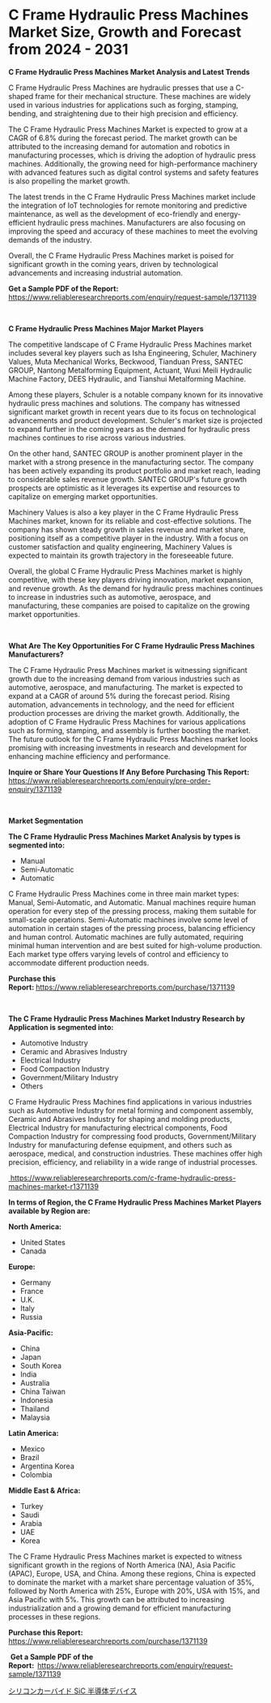 <p><h1>C Frame Hydraulic Press Machines Market Size, Growth and Forecast from 2024 - 2031</h1></p><p><strong>C Frame Hydraulic Press Machines Market Analysis and Latest Trends</strong></p>
<p><p>C Frame Hydraulic Press Machines are hydraulic presses that use a C-shaped frame for their mechanical structure. These machines are widely used in various industries for applications such as forging, stamping, bending, and straightening due to their high precision and efficiency.</p><p>The C Frame Hydraulic Press Machines Market is expected to grow at a CAGR of 6.8% during the forecast period. The market growth can be attributed to the increasing demand for automation and robotics in manufacturing processes, which is driving the adoption of hydraulic press machines. Additionally, the growing need for high-performance machinery with advanced features such as digital control systems and safety features is also propelling the market growth.</p><p>The latest trends in the C Frame Hydraulic Press Machines market include the integration of IoT technologies for remote monitoring and predictive maintenance, as well as the development of eco-friendly and energy-efficient hydraulic press machines. Manufacturers are also focusing on improving the speed and accuracy of these machines to meet the evolving demands of the industry.</p><p>Overall, the C Frame Hydraulic Press Machines market is poised for significant growth in the coming years, driven by technological advancements and increasing industrial automation.</p></p>
<p><strong>Get a Sample PDF of the Report:&nbsp;</strong> <a href="https://www.reliableresearchreports.com/enquiry/request-sample/1371139">https://www.reliableresearchreports.com/enquiry/request-sample/1371139</a></p>
<p>&nbsp;</p>
<p><strong>C Frame Hydraulic Press Machines Major Market Players</strong></p>
<p><p>The competitive landscape of C Frame Hydraulic Press Machines market includes several key players such as Isha Engineering, Schuler, Machinery Values, Muta Mechanical Works, Beckwood, Tianduan Press, SANTEC GROUP, Nantong Metalforming Equipment, Actuant, Wuxi Meili Hydraulic Machine Factory, DEES Hydraulic, and Tianshui Metalforming Machine. </p><p>Among these players, Schuler is a notable company known for its innovative hydraulic press machines and solutions. The company has witnessed significant market growth in recent years due to its focus on technological advancements and product development. Schuler's market size is projected to expand further in the coming years as the demand for hydraulic press machines continues to rise across various industries.</p><p>On the other hand, SANTEC GROUP is another prominent player in the market with a strong presence in the manufacturing sector. The company has been actively expanding its product portfolio and market reach, leading to considerable sales revenue growth. SANTEC GROUP's future growth prospects are optimistic as it leverages its expertise and resources to capitalize on emerging market opportunities.</p><p>Machinery Values is also a key player in the C Frame Hydraulic Press Machines market, known for its reliable and cost-effective solutions. The company has shown steady growth in sales revenue and market share, positioning itself as a competitive player in the industry. With a focus on customer satisfaction and quality engineering, Machinery Values is expected to maintain its growth trajectory in the foreseeable future.</p><p>Overall, the global C Frame Hydraulic Press Machines market is highly competitive, with these key players driving innovation, market expansion, and revenue growth. As the demand for hydraulic press machines continues to increase in industries such as automotive, aerospace, and manufacturing, these companies are poised to capitalize on the growing market opportunities.</p></p>
<p>&nbsp;</p>
<p><strong>What Are The Key Opportunities For C Frame Hydraulic Press Machines Manufacturers?</strong></p>
<p><p>The C Frame Hydraulic Press Machines market is witnessing significant growth due to the increasing demand from various industries such as automotive, aerospace, and manufacturing. The market is expected to expand at a CAGR of around 5% during the forecast period. Rising automation, advancements in technology, and the need for efficient production processes are driving the market growth. Additionally, the adoption of C Frame Hydraulic Press Machines for various applications such as forming, stamping, and assembly is further boosting the market. The future outlook for the C Frame Hydraulic Press Machines market looks promising with increasing investments in research and development for enhancing machine efficiency and performance.</p></p>
<p><strong>Inquire or Share Your Questions If Any Before Purchasing This Report:</strong> <a href="https://www.reliableresearchreports.com/enquiry/pre-order-enquiry/1371139">https://www.reliableresearchreports.com/enquiry/pre-order-enquiry/1371139</a></p>
<p>&nbsp;</p>
<p><strong>Market Segmentation</strong></p>
<p><strong>The C Frame Hydraulic Press Machines Market Analysis by types is segmented into:</strong></p>
<p><ul><li>Manual</li><li>Semi-Automatic</li><li>Automatic</li></ul></p>
<p><p>C Frame Hydraulic Press Machines come in three main market types: Manual, Semi-Automatic, and Automatic. Manual machines require human operation for every step of the pressing process, making them suitable for small-scale operations. Semi-Automatic machines involve some level of automation in certain stages of the pressing process, balancing efficiency and human control. Automatic machines are fully automated, requiring minimal human intervention and are best suited for high-volume production. Each market type offers varying levels of control and efficiency to accommodate different production needs.</p></p>
<p><strong>Purchase this Report:&nbsp;</strong><a href="https://www.reliableresearchreports.com/purchase/1371139">https://www.reliableresearchreports.com/purchase/1371139</a></p>
<p>&nbsp;</p>
<p><strong>The C Frame Hydraulic Press Machines Market Industry Research by Application is segmented into:</strong></p>
<p><ul><li>Automotive Industry</li><li>Ceramic and Abrasives Industry</li><li>Electrical Industry</li><li>Food Compaction Industry</li><li>Government/Military Industry</li><li>Others</li></ul></p>
<p><p>C Frame Hydraulic Press Machines find applications in various industries such as Automotive Industry for metal forming and component assembly, Ceramic and Abrasives Industry for shaping and molding products, Electrical Industry for manufacturing electrical components, Food Compaction Industry for compressing food products, Government/Military Industry for manufacturing defense equipment, and others such as aerospace, medical, and construction industries. These machines offer high precision, efficiency, and reliability in a wide range of industrial processes.</p></p>
<p><a href="https://www.reliableresearchreports.com/c-frame-hydraulic-press-machines-market-r1371139">&nbsp;https://www.reliableresearchreports.com/c-frame-hydraulic-press-machines-market-r1371139</a></p>
<p><strong>In terms of Region, the C Frame Hydraulic Press Machines Market Players available by Region are:</strong></p>
<p>
    <p> <strong> North America: </strong>
        <ul>
            <li>United States</li>
            <li>Canada</li>
        </ul>
        </p> 
    <p> <strong> Europe: </strong>
        <ul>
            <li>Germany</li>
            <li>France</li>
            <li>U.K.</li>
            <li>Italy</li>
            <li>Russia</li>
        </ul>
        </p> 
    <p> <strong> Asia-Pacific: </strong>
        <ul>
            <li>China</li>
            <li>Japan</li>
            <li>South Korea</li>
            <li>India</li>
            <li>Australia</li>
            <li>China Taiwan</li>
            <li>Indonesia</li>
            <li>Thailand</li>
            <li>Malaysia</li>
        </ul>
        </p> 
    <p> <strong> Latin America: </strong>
        <ul>
            <li>Mexico</li>
            <li>Brazil</li>
            <li>Argentina Korea</li>
            <li>Colombia</li>
        </ul>
        </p> 
    <p> <strong> Middle East & Africa: </strong>
        <ul>
            <li>Turkey</li>
            <li>Saudi</li>
            <li>Arabia</li>
            <li>UAE</li>
            <li>Korea</li>
        </ul>
    </p>
    </p>
<p><p>The C Frame Hydraulic Press Machines market is expected to witness significant growth in the regions of North America (NA), Asia Pacific (APAC), Europe, USA, and China. Among these regions, China is expected to dominate the market with a market share percentage valuation of 35%, followed by North America with 25%, Europe with 20%, USA with 15%, and Asia Pacific with 5%. This growth can be attributed to increasing industrialization and a growing demand for efficient manufacturing processes in these regions.</p></p>
<p><strong>Purchase this Report: </strong><a href="https://www.reliableresearchreports.com/purchase/1371139">https://www.reliableresearchreports.com/purchase/1371139</a></p>
<p>&nbsp;<strong>Get a Sample PDF of the Report:&nbsp;&nbsp;</strong><a href="https://www.reliableresearchreports.com/enquiry/request-sample/1371139">https://www.reliableresearchreports.com/enquiry/request-sample/1371139</a></p>
<p><strong></strong></p>
<p><p><a href="https://github.com/JanickJohns/Market-Research-Report-List-2/blob/main/6846418124074.md">シリコンカーバイド SiC 半導体デバイス</a></p></p>